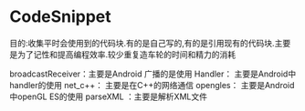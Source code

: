 # CodeSnippet


目的:收集平时会使用到的代码块.有的是自己写的,有的是引用现有的代码块.主要是为了记性和提高编程效率.较少重复造车轮的时间和精力的消耗

broadcastReceiver：主要是Android 广播的是使用
Handler： 主要是Android中handler的使用
net_c++： 主要是在C++的网络通信
opengles： 主要是Android 中openGL ES的使用
parseXML ：主要是解析XML文件